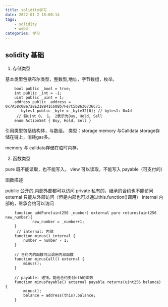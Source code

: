 ```yaml
---
title: solidity学习
date: 2022-01-2 18:00:14
tags:
    - solidity
    - web3
categories: 学习
---
```


## solidity 基础

1. 存储类型 

基本类型包括布尔类型，整数型,地址，字节数组，枚举。
<!-- more -->

```
    bool public _bool = true;
    int public _int = -1;
    uint public _uint = 1;
    address public _address = 0x7A58c0Be72BE218B41C608b7Fe7C5bB630736C71;
       bytes1 public _byte = _byte32[0]; // bytes1: 0x4d
     // 将uint 0， 1， 2表示为Buy, Hold, Sell
    enum ActionSet { Buy, Hold, Sell }
```
引用类型包括结构体，与数组。
类型：storage memory 与Calldata
storage存储在链上，消耗gas多。

memory 与 calldata存储在临时内存，  



2. 函数类型

pure 既不能读取，也不能写入。
view 可以读取，不能写入
payable（可支付的）

函数描述

pubilic 公开的,内部外部都可以访问
private 私有的，继承的合约也不能访问
external 只能从外部访问（但是内部也可以通过this.function()调用）
internal 内部的，继承合约可以访问


```
    function addPure(uint256 _number) external pure returns(uint256 new_number){
            new_number = _number+1;
    }
     // internal: 内部
    function minus() internal {
        number = number - 1;
    }

    // 合约内的函数可以调用内部函数
    function minusCall() external {
        minus();
    }

    // payable: 递钱，能给合约支付eth的函数
    function minusPayable() external payable returns(uint256 balance) {
        minus();    
        balance = address(this).balance;
    }
    
```
